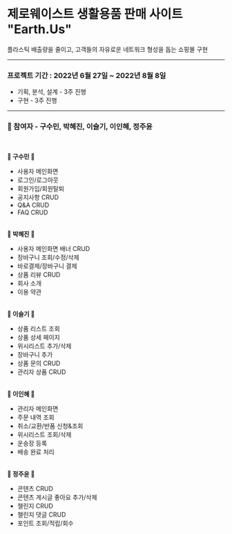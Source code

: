 # 제로웨이스트 생활용품 판매 사이트 "Earth.Us"
플라스틱 배출량을 줄이고, 고객들의 자유로운 네트워크 형성을 돕는 쇼핑몰 구현<br>
<hr>

### 프로젝트 기간 : 2022년 6월 27일 ~ 2022년 8월 8일
* 기획, 분석, 설계 - 3주 진행
* 구현 - 3주 진행

<hr>

### 🙋 참여자 -  구수민, 박혜진, 이슬기, 이인혜, 정주윤
<br>

 <b>🙎 구수민 🙎</b>
 * 사용자 메인화면
 * 로그인/로그아웃
 * 회원가입/회원탈퇴
 * 공지사항 CRUD
 * Q&A CRUD
 * FAQ CRUD
 <br><br>
 
 <b>🙎 박혜진 🙎</b>
 * 사용자 메인화면 배너 CRUD
 * 장바구니 조회/수정/삭제
 * 바로결제/장바구니 결제
 * 상품 리뷰 CRUD
 * 회사 소개
 * 이용 약관
 <br><br>
 
 <b>🙎 이슬기 🙎</b>
 * 상품 리스트 조회
 * 상품 상세 페이지
 * 위시리스트 추가/삭제
 * 장바구니 추가
 * 상품 문의 CRUD
 * 관리자 상품 CRUD
 <br><br>
 
 <b>🙎 이인혜 🙎</b>
 * 관리자 메인화면
 * 주문 내역 조회
 * 취소/교환/반품 신청&조회
 * 위시리스트 조회/삭제
 * 운송장 등록
 * 배송 완료 처리
 <br><br>
 
 <b>🙎 정주윤 🙎</b>
 * 콘텐츠 CRUD
 * 콘텐츠 게시글 좋아요 추가/삭제
 * 챌린지 CRUD
 * 챌린지 댓글 CRUD
 * 포인트 조회/적립/회수


